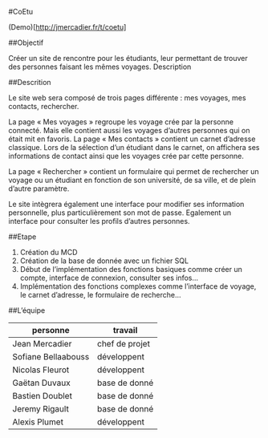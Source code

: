 #CoEtu

(Demo)[http://jmercadier.fr/t/coetu]

##Objectif

Créer un site de rencontre pour les étudiants, leur permettant de trouver des personnes faisant les mêmes voyages.
Description

##Descrition

Le site web sera composé de trois pages différente : mes voyages, mes contacts, rechercher. 


La page « Mes voyages » regroupe les voyage crée par la personne connecté. Mais elle contient aussi les voyages d’autres personnes qui on était mit en favoris.
La page « Mes contacts » contient un carnet d’adresse classique. Lors de la sélection d’un étudiant dans le carnet, on affichera ses informations de contact ainsi que les voyages crée par cette personne.


La page « Rechercher » contient un formulaire qui permet de rechercher un voyage ou un étudiant en fonction de son université, de sa ville, et de plein d’autre paramètre.


Le site intègrera également une interface pour modifier ses information personnelle, plus particulièrement son mot de passe. Egalement un interface pour consulter les profils d’autres personnes.

##Etape

1. Création du MCD
2. Création de la base de donnée avec un fichier SQL
3. Début de l’implémentation des fonctions basiques comme créer un compte, interface de connexion, consulter ses infos…
4. Implémentation des fonctions complexes comme l’interface de voyage, le carnet d’adresse, le formulaire de recherche…

##L’équipe

| personne             | travail        |
|----------------------|----------------|
|Jean Mercadier        | chef de projet |
|Sofiane Bellaabouss   | développent    |
|Nicolas Fleurot       | développent    |
|Gaëtan Duvaux         | base de donné  |
|Bastien Doublet       | base de donné  |
|Jeremy Rigault        | base de donné  |
|Alexis Plumet         | développent    |
